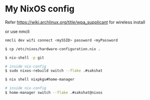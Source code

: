 # My NixOS config

Refer https://wiki.archlinux.org/title/wpa_supplicant for wireless install

or use nmcli

```sh
nmcli dev wifi connect <mySSID> password <myPassword
```

```sh
$ cp /etc/nixos/hardware-configuration.nix .
```

```bash
$ nix-shell -p git

# inside nix-config
$ sudo nixos-rebuild switch --flake .#sakshat
```

```sh
$ nix shell nixpkgs#home-manager

# inside nix-config
$ home-manager switch --flake .#sakshat@nixos
```
